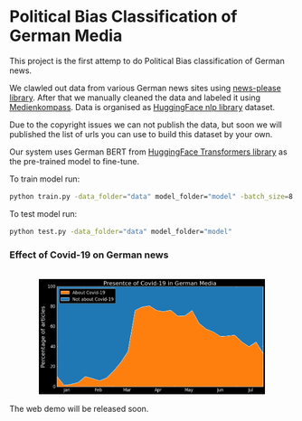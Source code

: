 # Political Bias Classification of German Media
This project is the first attemp to do Political Bias classification of German news.

We clawled out data from various German news sites using [news-please library](https://github.com/fhamborg/news-please). After that we manually cleaned the data and labeled it using [Medienkompass](https://medienkompass.org/). Data is organised as [HuggingFace nlp library](https://github.com/huggingface/nlp) dataset. 

Due to the copyright issues we can not publish the data, but soon we will published the list of urls you can use to build this dataset by your own.

Our system uses German BERT from [HuggingFace Transformers library](https://github.com/huggingface/transformers) as the pre-trained model to fine-tune.


To train model run:
```bash
python train.py -data_folder="data" model_folder="model" -batch_size=8 -num_epochs=2
```

To test model run:
```bash
python test.py -data_folder="data" model_folder="model"
```

### Effect of Covid-19 on German news

<p align="center">
    <br>
    <img src="https://github.com/axenov/politik-news/blob/master/docs/imgs/covid.png" width="400"/>
    <br>
<p>

The web demo will be released soon.
